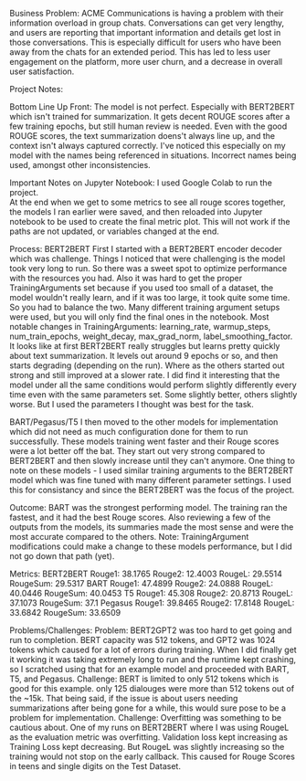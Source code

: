 Business Problem:
ACME Communications is having a problem with their information overload in group chats.  Conversations can get very lengthy, and users are reporting that important information and details get lost in those conversations.  This is especially difficult for users who have been away from the chats for an extended period.  This has led to less user engagement on the platform, more user churn, and a decrease in overall user satisfaction.


Project Notes:

Bottom Line Up Front:
The model is not perfect.  Especially with BERT2BERT which isn't trained for summarization.  It gets decent ROUGE scores after a few training epochs, but still human review is needed.  Even with the good ROUGE scores, the text summarization doens't always line up, and the context isn't always captured correctly.  I've noticed this especially on my model with the names being referenced in situations.  Incorrect names being used, amongst other inconsistencies.   

Important Notes on Jupyter Notebook:
I used Google Colab to run the project.  
At the end when we get to some metrics to see all rouge scores together, the models I ran earlier were saved, and then reloaded into Jupyter notebook to be used to create the final metric plot.  This will not work if the paths are not updated, or variables changed at the end.  

Process:
BERT2BERT
First I started with a BERT2BERT encoder decoder which was challenge.  Things I noticed that were challenging is the model took very long to run.  So there was a sweet spot to optimize performance with the resources you had.  Also it was hard to get the proper TrainingArguments set because if you used too small of a dataset, the model wouldn't really learn, and if it was too large, it took quite some time.  So you had to balance the two. 
Many different training argument setups were used, but you will only find the final ones in the notebook.  Most notable changes in TrainingArguments: learning_rate, warmup_steps, num_train_epochs, weight_decay, max_grad_norm, label_smoothing_factor.
It looks like at first BERT2BERT really struggles but learns pretty quickly about text summarization.  It levels out around 9 epochs or so, and then starts degrading (depending on the run).  Where as the others started out strong and still improved at a slower rate.
I did find it interesting that the model under all the same conditions would perform slightly differently every time even with the same parameters set.  Some slightly better, others slightly worse.  But I used the parameters I thought was best for the task.

BART/Pegasus/T5
I then moved to the other models for implementation which did not need as much configuration done for them to run successfully.  These models training went faster and their Rouge scores were a lot better off the bat.  They start out very strong compared to BERT2BERT and then slowly increase until they can't anymore.
One thing to note on these models - I used similar training arguments to the BERT2BERT model which was fine tuned with many different parameter settings.  I used this for consistancy and since the BERT2BERT was the focus of the project.

Outcome:
BART was the strongest performing model.  The training ran the fastest, and it had the best Rouge scores.  Also reviewing a few of the outputs from the models, its summaries made the most sense and were the most accurate compared to the others.
Note: TrainingArgument modifications could make a change to these models performance, but I did not go down that path (yet).

Metrics:
BERT2BERT
  Rouge1: 38.1765
  Rouge2: 12.4003
  RougeL: 29.5514
  RougeSum: 29.5317
BART
  Rouge1: 47.4899
  Rouge2: 24.0888
  RougeL: 40.0446
  RougeSum: 40.0453
T5
  Rouge1: 45.308
  Rouge2: 20.8713
  RougeL: 37.1073
  RougeSum: 37.1
Pegasus
  Rouge1: 39.8465
  Rouge2: 17.8148
  RougeL: 33.6842
  RougeSum: 33.6509


Problems/Challenges:
Problem: BERT2GPT2 was too hard to get going and run to completion.  BERT capacity was 512 tokens, and GPT2 was 1024 tokens which caused for a lot of errors during training.  When I did finally get it working it was taking extremely long to run and the runtime kept crashing, so I scratched using that for an example model and proceeded with BART, T5, and Pegasus.
Challenge: BERT is limited to only 512 tokens which is good for this example.  only 125 dialouges were more than 512 tokens out of the ~15k.  That being said, if the issue is about users needing summarizations after being gone for a while, this would sure pose to be a problem for implementation.
Challenge: Overfitting was something to be cautious about.  One of my runs on BERT2BERT where I was using RougeL as the evaluation metric was overfitting.  Validation loss kept increasing as Training Loss kept decreasing.  But RougeL was slightly increasing so the training would not stop on the early callback.  This caused for Rouge Scores in teens and single digits on the Test Dataset.  






